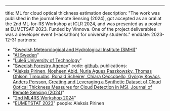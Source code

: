 ---
title: ML for cloud optical thickness estimation
description: "The work was published in the journal Remote Sensing (2024), got accepted as an oral at the 2nd ML-for-RS Workshop at ICLR 2024, and was presented as a poster at EUMETSAT 2023. Funded by Vinnova. One of the project deliverables was a developer event (Hackathon) for university students."
enddate: 2023-12-31
partners:
- "[Swedish Meteorological and Hydrological Institute (SMHI)](https://www.smhi.se/en/about-smhi/who-we-are/who-we-are-1.83748)"
- "[AI Sweden](https://www.ai.se/en)"
- "[Luleå University of Technology](https://www.ltu.se/?l=en)"
- "[Swedish Forestry Agency](https://www.skogsstyrelsen.se/)"
code: [github](https://github.com/aleksispi/ml-cloud-opt-thick).
publications:
- "[Aleksis Pirinen, Nosheen Abid, Nuria Agues Paszkowsky, Thomas Ohlson Timoudas, Ronald Scheirer, Chiara Ceccobello, György Kovács, Anders Persson, Creating and Leveraging a Synthetic Dataset of Cloud Optical Thickness Measures for Cloud Detection in MSI, Journal of Remote Sensing (2024)](https://doi.org/10.3390/rs16040694)"
- "[2nd ML4RS Workshop 2024](https://ml-for-rs.github.io/iclr2024/)"
- "[EUMETSTAT 2023](https://www.eumetsat.int/eumetsat-meteorological-satellite-conference-2023)"
people: Aleksis Pirinen
